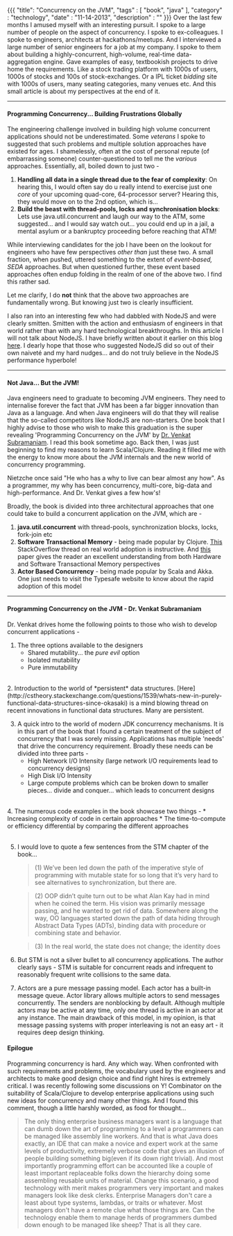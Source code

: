 {{{
    "title": "Concurrency on the JVM",
    "tags" : [ "book", "java" ],
    "category" : "technology",
    "date" : "11-14-2013",
    "description" : ""
}}}
Over the last few months I amused myself with an interesting pursuit. I spoke to a large number of people on the aspect of concurrency. I spoke to ex-colleagues. I spoke to engineers, architects at hackathons/meetups. And I interviewed a large number of senior engineers for a job at my company. I spoke to them about building a highly-concurrent, high-volume, real-time data-aggregation engine. Gave examples of easy, textbookish projects to drive home the requirements. Like a stock trading platform with 1000s of users, 1000s of stocks and 100s of stock-exchanges. Or a IPL ticket *bidding* site with 1000s of users, many seating categories, many venues etc. And this small article is about my perspectives at the end of it.

<hr>

#### Programming Concurrency... Building Frustrations Globally
The engineering challenge involved in building high volume concurrent applications should not be underestimated. Some *veterans* I spoke to suggested that such problems and multiple solution approaches have existed for ages. I shamelessly, often at the cost of personal repute (of embarrassing someone) counter-questioned to tell me the *various* approaches. Essentially, all, boiled down to just two - 

1. **Handling all data in a single thread due to the fear of complexity**: On hearing this, I would often say do u really intend to exercise just one *core* of your upcoming quad-core, 64-processor server? Hearing this, they would move on to the 2nd option, which is...
2. **Build the beast with thread-pools, locks and synchronisation blocks**: Lets use java.util.concurrent and laugh our way to the ATM, some suggested... and I would say watch out... you could end up in a jail, a mental asylum or a bankruptcy proceeding before reaching that ATM!

While interviewing candidates for the job I have been on the lookout for engineers who have few perspectives *other than* just these two. A small fraction, when pushed, uttered something to the extent of *event-based, SEDA* approaches. But when questioned further, these event based approaches often endup folding in the realm of one of the above two. I find this rather sad. 

Let me clarify, I do **not** think that the above two approaches are fundamentally wrong. But knowing just two is clearly insufficient. 

I also ran into an interesting few who had dabbled with NodeJS and were clearly smitten. Smitten with the action and enthusiasm of engineers in that world rather than with any hard technological breakthroughs. In this article I will not talk about NodeJS. I have briefly written about it earlier on this blog [here](http://bharathwrites.in/posts/the-bleeding-edge-of-an-application/). I dearly hope that those who suggested NodeJS did so out of their own naiveté and my hard nudges... and do not truly believe in the NodeJS performance hyperbole!

<hr>

#### Not Java... But the JVM!
Java engineers need to graduate to becoming JVM engineers. They need to internalise forever the fact that JVM has been a far bigger innovation than Java as a language. And when Java engineers will do that they will realise that the so-called competitors like NodeJS are non-starters. One book that I highly advise to those who wish to make this graduation is the super revealing 'Programming Concurrency on the JVM' by [Dr. Venkat Subramaniam](https://twitter.com/venkat_s). I read this book sometime ago. Back then, I was just beginning to find my reasons to learn Scala/Clojure. Reading it filled me with the energy to know more about the JVM internals and the new world of concurrency programming. 

Nietzche once said "He who has a why to live can bear almost any how". As a programmer, my why has been concurrency, multi-core, big-data and high-performance. And Dr. Venkat gives a few how's!

Broadly, the book is divided into three architectural approaches that one could take to build a concurrent application on the JVM, which are -

1. **java.util.concurrent** with thread-pools, synchronization blocks, locks, fork-join etc 
2. **Software Transactional Memory** - being made popular by Clojure. [This](http://stackoverflow.com/questions/209751/any-real-world-experience-using-software-transactional-memory) StackOverflow thread on real world adoption is instructive. And [this](http://www.cs.rochester.edu/~sandhya/papers/usenix_login_09.pdf) paper gives the reader an excellent understanding from both Hardware and Software Transactional Memory perspectives
3. **Actor Based Concurrency** - being made popular by Scala and Akka. One just needs to visit the Typesafe website to know about the rapid adoption of this model

<hr>

#### Programming Concurrency on the JVM - Dr. Venkat Subramaniam
Dr. Venkat drives home the following points to those who wish to develop concurrent applications -

1. The three options available to the designers
	* Shared mutability... the *pure evil* option
	* Isolated mutability
	* Pure immutability   
<br />
2. Introduction to the world of *persistent* data structures. [Here](http://cstheory.stackexchange.com/questions/1539/whats-new-in-purely-functional-data-structures-since-okasaki) is a mind blowing thread on recent innovations in functional data structures. Many are persistent.

3. A quick intro to the world of modern JDK concurrency mechanisms. It is in this part of the book that I found a certain treatment of the subject of concurrency that I was sorely missing. Applications has multiple 'needs' that drive the concurrency requirement. Broadly these needs can be divided into three parts -
	* High Network I/O Intensity (large network I/O requirements lead to concurrency designs)
	* High Disk I/O Intensity
	* Large compute problems which can be broken down to smaller pieces... divide and conquer... which leads to concurrent designs   
<br />	
4. The numerous code examples in the book showcase two things -
	* Increasing complexity of code in certain approaches
	* The time-to-compute or efficiency differential by comparing the different approaches
<br />
<br />

5. I would love to quote a few sentences from the STM chapter of the book...

	> (1) We’ve been led down the path of the imperative style of programming with mutable state for so long that it’s very hard to see alternatives to synchronization, but there are.
	
	> (2) OOP didn’t quite turn out to be what Alan Kay had in mind when he coined the term. His vision was primarily message passing, and he wanted to get rid of data. Somewhere along the way, OO languages started down the path of data hiding through Abstract Data Types (ADTs), binding data with procedure or combining state and behavior.	
	
	> (3) In the real world, the state does not change; the identity does
	
6. But STM is not a silver bullet to all concurrency applications. The author clearly says - STM is suitable for concurrent reads and infrequent to reasonably frequent write collisions to the same data.

7. Actors are a pure message passing model. Each actor has a built-in message queue. Actor library allows multiple actors to send messages concurrently. The senders are nonblocking by default. Although multiple actors may be active at any time, only one thread is active in an actor at any instance. The main drawback of this model, in my opinion, is that message passing systems with proper interleaving is not an easy art - it requires deep design thinking. 

#### Epilogue
Programming concurrency is hard. Any which way. When confronted with such requirements and problems, the vocabulary used by the engineers and architects to make good design choice and find right hires is extremely critical. I was recently following some discussions on Y! Combinator on the suitability of Scala/Clojure to develop enterprise applications using such new ideas for concurrency and many other things. And I found this comment, though a little harshly worded, as food for thought...

> The only thing enterprise business managers want is a language that can dumb down the art of programming to a level a programmers can be managed like assembly line workers. And that is what Java does exactly, an IDE that can make a novice and expert work at the same levels of productivity, extremely verbose code that gives an illusion of people building something big(even if its down right trivial). And most importantly programming effort can be accounted like a couple of least important replaceable folks down the hierarchy doing some assembling reusable units of material. Change this scenario, a good technology with merit makes programmers very important and makes managers look like desk clerks. Enterprise Managers don't care a least about type systems, lambdas, or traits or whatever. Most managers don't have a remote clue what those things are. Can the technology enable them to manage herds of programmers dumbed down enough to be managed like sheep? That is all they care.